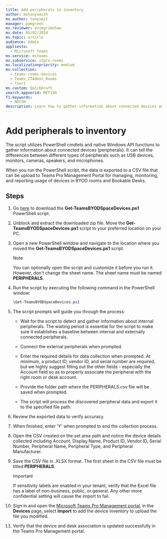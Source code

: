 ```yaml
---
title: Add peripherals to inventory
author: mstonysmith
ms.author: tonysmit
manager: pamgreen
ms.reviewer: eviegrimshaw
ms.date: 05/02/2024  
ms.topic: article
audience: Admin
appliesto: 
  - Microsoft Teams
ms.service: msteams  
ms.subservice: itpro-rooms
ms.localizationpriority: medium
ms.collection: 
  - teams-rooms-devices
  - Teams_ITAdmin_Rooms
  - Tier1
ms.custom: QuickDraft 
search.appverid: MET150  
f1.keywords:
  - NOCSH
description: Learn how to gather information about connected devices and add them to your inventory in Microsoft Teams
---
```


  # Add peripherals to inventory

The script utilizes PowerShell cmdlets and native Windows API functions to gather information about connected devices (peripherals). It can tell the differences between different types of peripherals such as USB devices, monitors, cameras, speakers, and microphones.

When you run the PowerShell script, the data is exported to a CSV file that can be upload to Teams Pro Management Portal for managing, monitoring, and reporting usage of devices in BYOD rooms and Bookable Desks.

## Steps

1. Go [here](https://www.microsoft.com/en-us/download/details.aspx?id=106063) to download the **Get-TeamsBYODSpaceDevices.ps1** PowerShell script.
1. Unblock and extract the downloaded zip file. Move the **Get-TeamsBYODSpaceDevices.ps1** script to your preferred location on your PC.
1. Open a new PowerShell window and navigate to the location where you moved the **Get-TeamsBYODSpaceDevices.ps1** script.

      > [!NOTE]
   > You can optionally open the script and customize it before you run it. However, don't change the sheet name. The sheet name must be named **PERIPHERALS**.

1. Run the script by executing the following command in the PowerShell window:

   ```powershell
   \Get-TeamsBYODSpaceDevices.ps1
   ```
   
1. The script prompts will guide you through the process:

   - Wait for the script to detect and gather information about internal peripherals. The waiting period is essential for the script to make sure it establishes a baseline between internal and externally connected peripherals.
      
   - Connect the external peripherals when prompted.
      
   - Enter the required details for data collection when prompted. At minimum, a product ID, vendor ID, and serial number are required, but we highly suggest filling out the other fields - especially the Account field so as to properly associate the peripheral with the right room or desk account.
      
   - Provide the folder path where the PERIPHERALS.csv file will be saved when prompted.
   - The script will process the discovered peripheral data and export it to the specified file path.
      
1. Review the exported data to verify accuracy. 
1. When finished, enter 'Y' when prompted to end the collection process.
1. Open the CSV created on the set area path and notice the device details collected including Account, Display Name, Product ID, Vendor ID, Serial Number, Peripheral Name, Peripheral Type, and Peripheral Manufacturer.

1. Save the CSV file in .XLSX format. The first sheet in the CSV file must be titled **PERIPHERALS**.

   > [!IMPORTANT]
   > If sensitivity labels are enabled in your tenant, verify that the Excel file has a label of non-business, public, or general. Any other more confidential setting will cause the import to fail.
   
1. Sign in and open the [Microsoft Teams Pro Management portal](https://portal.rooms.microsoft.com/), in the **Devices** page, select __Import__ to add the device inventory to upload the file you modified.

1. Verify that the device and desk association is updated successfully in the Teams Pro Management portal.

